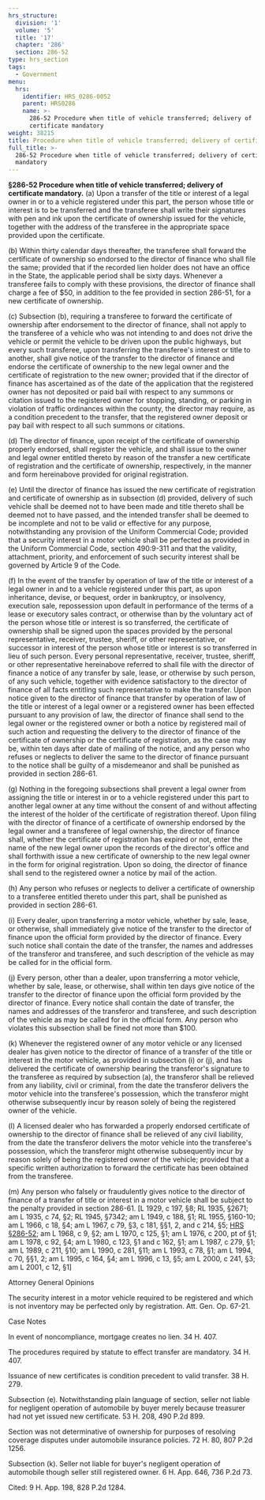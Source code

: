 ```yaml
---
hrs_structure:
  division: '1'
  volume: '5'
  title: '17'
  chapter: '286'
  section: 286-52
type: hrs_section
tags:
  - Government
menu:
  hrs:
    identifier: HRS_0286-0052
    parent: HRS0286
    name: >-
      286-52 Procedure when title of vehicle transferred; delivery of
      certificate mandatory
weight: 38215
title: Procedure when title of vehicle transferred; delivery of certificate mandatory
full_title: >-
  286-52 Procedure when title of vehicle transferred; delivery of certificate
  mandatory
---
```

**§286-52 Procedure when title of vehicle transferred; delivery of certificate mandatory.** (a) Upon a transfer of the title or interest of a legal owner in or to a vehicle registered under this part, the person whose title or interest is to be transferred and the transferee shall write their signatures with pen and ink upon the certificate of ownership issued for the vehicle, together with the address of the transferee in the appropriate space provided upon the certificate.

(b) Within thirty calendar days thereafter, the transferee shall forward the certificate of ownership so endorsed to the director of finance who shall file the same; provided that if the recorded lien holder does not have an office in the State, the applicable period shall be sixty days. Whenever a transferee fails to comply with these provisions, the director of finance shall charge a fee of $50, in addition to the fee provided in section 286-51, for a new certificate of ownership.

(c) Subsection (b), requiring a transferee to forward the certificate of ownership after endorsement to the director of finance, shall not apply to the transferee of a vehicle who was not intending to and does not drive the vehicle or permit the vehicle to be driven upon the public highways, but every such transferee, upon transferring the transferee's interest or title to another, shall give notice of the transfer to the director of finance and endorse the certificate of ownership to the new legal owner and the certificate of registration to the new owner; provided that if the director of finance has ascertained as of the date of the application that the registered owner has not deposited or paid bail with respect to any summons or citation issued to the registered owner for stopping, standing, or parking in violation of traffic ordinances within the county, the director may require, as a condition precedent to the transfer, that the registered owner deposit or pay bail with respect to all such summons or citations.

(d) The director of finance, upon receipt of the certificate of ownership properly endorsed, shall register the vehicle, and shall issue to the owner and legal owner entitled thereto by reason of the transfer a new certificate of registration and the certificate of ownership, respectively, in the manner and form hereinabove provided for original registration.

(e) Until the director of finance has issued the new certificate of registration and certificate of ownership as in subsection (d) provided, delivery of such vehicle shall be deemed not to have been made and title thereto shall be deemed not to have passed, and the intended transfer shall be deemed to be incomplete and not to be valid or effective for any purpose, notwithstanding any provision of the Uniform Commercial Code; provided that a security interest in a motor vehicle shall be perfected as provided in the Uniform Commercial Code, section 490:9-311 and that the validity, attachment, priority, and enforcement of such security interest shall be governed by Article 9 of the Code.

(f) In the event of the transfer by operation of law of the title or interest of a legal owner in and to a vehicle registered under this part, as upon inheritance, devise, or bequest, order in bankruptcy, or insolvency, execution sale, repossession upon default in performance of the terms of a lease or executory sales contract, or otherwise than by the voluntary act of the person whose title or interest is so transferred, the certificate of ownership shall be signed upon the spaces provided by the personal representative, receiver, trustee, sheriff, or other representative, or successor in interest of the person whose title or interest is so transferred in lieu of such person. Every personal representative, receiver, trustee, sheriff, or other representative hereinabove referred to shall file with the director of finance a notice of any transfer by sale, lease, or otherwise by such person, of any such vehicle, together with evidence satisfactory to the director of finance of all facts entitling such representative to make the transfer. Upon notice given to the director of finance that transfer by operation of law of the title or interest of a legal owner or a registered owner has been effected pursuant to any provision of law, the director of finance shall send to the legal owner or the registered owner or both a notice by registered mail of such action and requesting the delivery to the director of finance of the certificate of ownership or the certificate of registration, as the case may be, within ten days after date of mailing of the notice, and any person who refuses or neglects to deliver the same to the director of finance pursuant to the notice shall be guilty of a misdemeanor and shall be punished as provided in section 286-61.

(g) Nothing in the foregoing subsections shall prevent a legal owner from assigning the title or interest in or to a vehicle registered under this part to another legal owner at any time without the consent of and without affecting the interest of the holder of the certificate of registration thereof. Upon filing with the director of finance of a certificate of ownership endorsed by the legal owner and a transferee of legal ownership, the director of finance shall, whether the certificate of registration has expired or not, enter the name of the new legal owner upon the records of the director's office and shall forthwith issue a new certificate of ownership to the new legal owner in the form for original registration. Upon so doing, the director of finance shall send to the registered owner a notice by mail of the action.

(h) Any person who refuses or neglects to deliver a certificate of ownership to a transferee entitled thereto under this part, shall be punished as provided in section 286-61.

(i) Every dealer, upon transferring a motor vehicle, whether by sale, lease, or otherwise, shall immediately give notice of the transfer to the director of finance upon the official form provided by the director of finance. Every such notice shall contain the date of the transfer, the names and addresses of the transferor and transferee, and such description of the vehicle as may be called for in the official form.

(j) Every person, other than a dealer, upon transferring a motor vehicle, whether by sale, lease, or otherwise, shall within ten days give notice of the transfer to the director of finance upon the official form provided by the director of finance. Every notice shall contain the date of transfer, the names and addresses of the transferor and transferee, and such description of the vehicle as may be called for in the official form. Any person who violates this subsection shall be fined not more than $100.

(k) Whenever the registered owner of any motor vehicle or any licensed dealer has given notice to the director of finance of a transfer of the title or interest in the motor vehicle, as provided in subsection (i) or (j), and has delivered the certificate of ownership bearing the transferor's signature to the transferee as required by subsection (a), the transferor shall be relieved from any liability, civil or criminal, from the date the transferor delivers the motor vehicle into the transferee's possession, which the transferor might otherwise subsequently incur by reason solely of being the registered owner of the vehicle.

(l) A licensed dealer who has forwarded a properly endorsed certificate of ownership to the director of finance shall be relieved of any civil liability, from the date the transferor delivers the motor vehicle into the transferee's possession, which the transferor might otherwise subsequently incur by reason solely of being the registered owner of the vehicle; provided that a specific written authorization to forward the certificate has been obtained from the transferee.

(m) Any person who falsely or fraudulently gives notice to the director of finance of a transfer of title or interest in a motor vehicle shall be subject to the penalty provided in section 286-61\. [L 1929, c 197, §8; RL 1935, §2671; am L 1935, c 74, §2; RL 1945, §7342; am L 1949, c 188, §1; RL 1955, §160-10; am L 1966, c 18, §4; am L 1967, c 79, §3, c 181, §§1, 2, and c 214, §5; [HRS §286-52](/title-17/chapter-286/section-286-52/); am L 1968, c 9, §2; am L 1970, c 125, §1; am L 1976, c 200, pt of §1; am L 1978, c 92, §4; am L 1980, c 123, §1 and c 162, §1; am L 1987, c 279, §1; am L 1989, c 211, §10; am L 1990, c 281, §11; am L 1993, c 78, §1; am L 1994, c 70, §§1, 2; am L 1995, c 164, §4; am L 1996, c 13, §5; am L 2000, c 241, §3; am L 2001, c 12, §1]

Attorney General Opinions

The security interest in a motor vehicle required to be registered and which is not inventory may be perfected only by registration. Att. Gen. Op. 67-21.

Case Notes

In event of noncompliance, mortgage creates no lien. 34 H. 407.

The procedures required by statute to effect transfer are mandatory. 34 H. 407.

Issuance of new certificates is condition precedent to valid transfer. 38 H. 279.

Subsection (e). Notwithstanding plain language of section, seller not liable for negligent operation of automobile by buyer merely because treasurer had not yet issued new certificate. 53 H. 208, 490 P.2d 899.

Section was not determinative of ownership for purposes of resolving coverage disputes under automobile insurance policies. 72 H. 80, 807 P.2d 1256.

Subsection (k). Seller not liable for buyer's negligent operation of automobile though seller still registered owner. 6 H. App. 646, 736 P.2d 73.

Cited: 9 H. App. 198, 828 P.2d 1284.